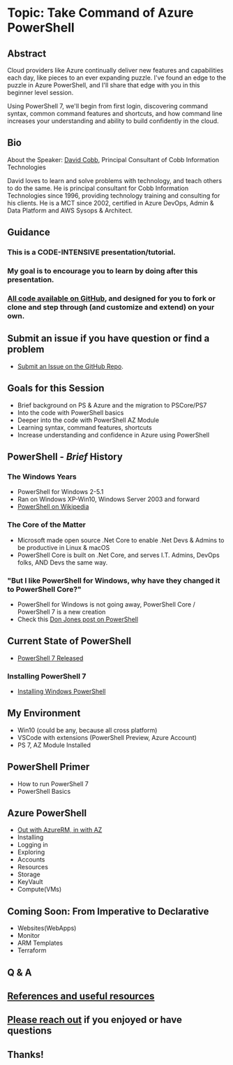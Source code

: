 # Topic: Take Command of Azure PowerShell

## Abstract
Cloud providers like Azure continually deliver new features and capabilities each day, like pieces to an ever expanding puzzle. I've found an edge to the puzzle in Azure PowerShell, and I'll share that edge with you in this beginner level session.

Using PowerShell 7, we'll begin from first login, discovering command syntax, common command features and shortcuts, and how command line increases your understanding and ability to build confidently in the cloud.

## Bio
About the Speaker:
[David Cobb](https://davidcobb.net), Principal Consultant of Cobb Information Technologies

David loves to learn and solve problems with technology, and teach others to do the same. He is principal consultant for Cobb Information Technologies since 1996, providing technology training and consulting for his clients. He is a MCT since 2002, certified in Azure DevOps, Admin & Data Platform and AWS Sysops & Architect.

## Guidance
### This is a CODE-INTENSIVE presentation/tutorial. 
### My goal is to encourage you to learn by doing after this presentation.
### [All code available on GitHub](https://github.com/dave-007/Take-Command-of-Azure-PowerShell-PowerShell-7), and designed for you to fork or clone and step through (and customize and extend) on your own.

## Submit an issue if you have question or find a problem 

* [Submit an Issue on the GitHub Repo](https://github.com/dave-007/Take-Command-of-Azure-PowerShell-PowerShell-7/issues).

## Goals for this Session

* Brief background on PS & Azure and the migration to PSCore/PS7
* Into the code with PowerShell basics
* Deeper into the code with PowerShell AZ Module
* Learning syntax, command features, shortcuts
* Increase understanding and confidence in Azure using PowerShell

## PowerShell - _Brief_ History

### The Windows Years

* PowerShell for Windows 2-5.1
* Ran on Windows XP-Win10, Windows Server 2003 and forward
* [PowerShell on Wikipedia](https://en.wikipedia.org/wiki/PowerShell)
  
### The Core of the Matter

* Microsoft made open source .Net Core to enable .Net Devs & Admins to be productive in Linux & macOS
* PowerShell Core is built on .Net Core, and serves I.T. Admins, DevOps folks, AND Devs the same way.

### "But I like PowerShell for Windows, why have they changed it to PowerShell Core?"

* PowerShell for Windows is not going away, PowerShell Core / PowerShell 7 is a new creation
* Check this [Don Jones post on PowerShell](https://powershell.org/2018/01/can-we-talk-about-powershell-core-6-0/)
  
## Current State of PowerShell

* [PowerShell 7 Released](https://devblogs.microsoft.com/powershell/announcing-PowerShell-7-0//)
  
### Installing PowerShell 7

* [Installing Windows PowerShell](https://docs.microsoft.com/en-us/powershell/scripting/install/installing-windows-powershell?view=powershell-7)

## My Environment

* Win10 (could be any, because all cross platform)
* VSCode with extensions (PowerShell Preview, Azure Account)
* PS 7, AZ Module Installed
  
## PowerShell Primer

* How to run PowerShell 7
* PowerShell Basics
  
## Azure PowerShell

* [Out with AzureRM, in with AZ](https://azure.microsoft.com/en-us/blog/azure-powershell-cross-platform-az-module-replacing-azurerm/)
* Installing
* Logging in
* Exploring
* Accounts
* Resources
* Storage
* KeyVault
* Compute(VMs)

## Coming Soon: From Imperative to Declarative 

* Websites(WebApps)
* Monitor
* ARM Templates
* Terraform

## Q & A

## [References and useful resources](./references.md)

## [Please reach out](https://davidcobb.net/index.php/contact/) if you enjoyed or have questions

## Thanks!
